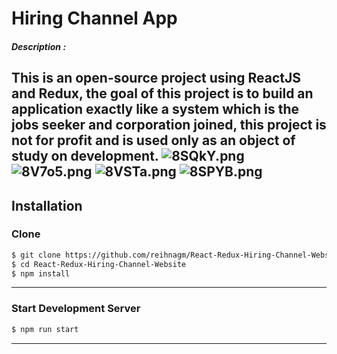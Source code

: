 # Hiring Channel App
##### Description : 
This is an open-source project using ReactJS and Redux, the goal of this project is to build an application exactly like a system which is the jobs seeker and corporation joined,  this project is not for profit and is used only as an object of study on development.
![8SQkY.png](https://cdn.imgpaste.net/2020/01/27/8SQkY.png)
![8V7o5.png](https://cdn.imgpaste.net/2020/01/27/8V7o5.png)
![8VSTa.png](https://cdn.imgpaste.net/2020/01/27/8VSTa.png)
![8SPYB.png](https://cdn.imgpaste.net/2020/01/27/8SPYB.png)
---
## Installation

### Clone
```bash
$ git clone https://github.com/reihnagm/React-Redux-Hiring-Channel-Website.git
$ cd React-Redux-Hiring-Channel-Website
$ npm install
```
---
### Start Development Server
```bash
$ npm run start
```
---

